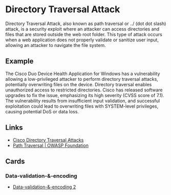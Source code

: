 # Directory Traversal Attack
Directory Traversal Attack, also known as path traversal or ../ (dot dot slash) attack, is a security exploit where an attacker can access directories and files that are stored outside the web root folder. This type of attack occurs when a web application does not properly validate or sanitize user input, allowing an attacker to navigate the file system.

## Example
The Cisco Duo Device Health Application for Windows has a vulnerability allowing a low-privileged attacker to perform directory traversal attacks, potentially overwriting files on the device. Directory traversal enables unauthorized access to restricted directories. Cisco has released software upgrades to fix the issue, emphasizing its high severity (CVSS score of 7.1). The vulnerability results from insufficient input validation, and successful exploitation could lead to overwriting files with SYSTEM-level privileges, causing potential DoS or data loss.

## Links
- [Cisco Directory Traversal Attacks](https://cybersecuritynews.com/cisco-duo-device-health-app-flaw/)
- [Path Traversal | OWASP Foundation](https://owasp.org/www-community/attacks/Path_Traversal)

## Cards
### Data-validation-&-encoding
- [Data-validation-&-encoding 2](/data-validation-&-encoding/VE2)
